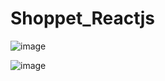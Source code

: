 # Shoppet_Reactjs

![image](https://user-images.githubusercontent.com/84057932/221365529-7a02e260-99c1-40b3-ad66-9d1cad3dc0f2.png)

![image](https://user-images.githubusercontent.com/84057932/221365569-87569a72-9597-4d25-8d9b-f8abeeab40e5.png)

